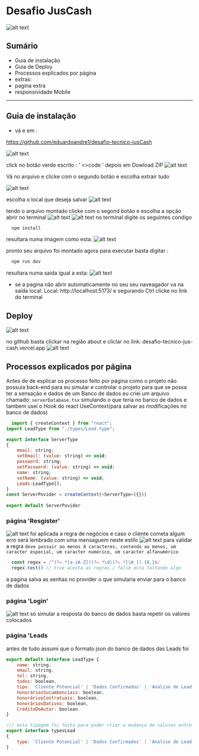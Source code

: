 # Desafio JusCash
![alt text](image.png)
## Sumário
- Guia de instalação
- Guia de Deploy
- Processos explicados por página
- extras: 
- pagina extra
- responsividade Mobile  
___ 
## Guia de instalação
- vá e em : 

https://github.com/eduardoandre1/desafio-tecnico-jusCash

![alt text](image-1.png)

click no botão verde escrito : ' <>code ' depois em Dowload ZIP
![alt text](image-2.png)

Vá no arquivo e clicke com o segundo botão e escolha extrair tudo 

![alt text](image-3.png)

escolha o local que deseja salvar 
![alt text](image-5.png)

tendo o arquivo montado clicke com o segond botão e escolha a opção abrir no terminal
![alt text](image-6.png)
![alt text](image-7.png)
no terminal digite os seguintes condigo  
```js
  npm install
```
resultara numa imagem como esta: 
![alt text](image-8.png)

pronto seu arquivo foi montado agora para executar basta digitar :
```js
  npm run dev
```
resultara numa saida igual a esta:
![alt text](image-9.png)

- se a pagina não abrir automaticamente no seu seu naveagador 
va na saida local: Local:   http://localhost:5173/ e segurando Ctrl clicke no link do terminal

## Deploy 

![alt text](image-10.png)

no github basta clickar na região about e cliclar no link: desafio-tecnico-jus-cash.vercel.app
![alt text](image-11.png)

## Processos explicados por página

Antes de de esplicar os processo feito por página como o projeto não possuia back-end para eu simular e controlar o projeto para que se possa ter a sensação e dados de um Banco de dados eu criei um arquivo chamado: `serverDatabase.tsx` simulando o que teria no banco de dados 
e tambem usei o Hook do react UseContext(para salvar as modificações no banco de dados)
```javascript	
  import { createContext } from "react";
import LeadType from "./types/Lead.type";

export interface ServerType 
{
	email: string;
	setEmail: (value: string) => void;
	password: string;
	setPassword: (value: string) => void;
	name: string;
	setName: (value: string) => void;
	Leads:LeadType[];
}
const ServerPovider = createContext(<ServerType>({}))
 
export default ServerPovider
```

### página 'Resgister'
![alt text](image-12.png)
 foi aplicada a regra de negócios e caso o cliente cometa algum erro será lembrado com uma mensaguem neste estilo
 ![alt text](image-13.png)
para validar a regra `deve possuir ao menos 8 caracteres, contendo ao menos, um caracter especial, um caracter numérico, um caracter alfanumérico`

```js
  const regex = /^(?=.*[a-zA-Z])(?=.*\d)(?=.*[\W_]).{8,}$/
  regex.test() // true aceita as regras / false esta faltando algo 
```

a pagina salva as senhas no provider o que simularia enviar para o banco de dados
### página 'Login'
![alt text](image-14.png)
só simular a resposta do banco de dados 
basta repetir os valores colocados 

### página 'Leads
antes de tudo assumi que o formato json do banco de dados das Leads foi 
```js
export default interface LeadType {
	name: string,
	email: string,
	tel: string,
	todos: boolean,
	tipo: 'Cliente Potencial' | 'Dados Confirmados' | 'Analise de Lead',//limitei de forma controla já que este dadós só pende vim neste formato
	honoráriosSucumbenciais: boolean,
	honoráriosContratuais: boolean,
	honoráriosDativos: boolean,
	CreditoDoAutor: boolean
}

/// esta tipagem foi feita para poder criar a mudança de valores entre colunas limintando os valores para não chash a página
export interface typesLead 
{
	type: 'Cliente Potencial' | 'Dados Confirmados' | 'Analise de Lead'
}
```




























